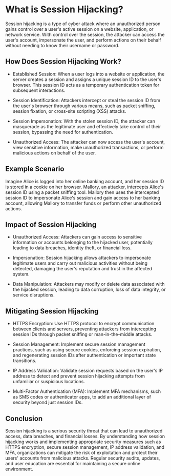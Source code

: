 # What is Session Hijacking?
Session hijacking is a type of cyber attack where an unauthorized person gains control over a user's active session on a website, application, or network service. With control over the session, the attacker can access the user's account, impersonate the user, and perform actions on their behalf without needing to know their username or password.

## How Does Session Hijacking Work?
- Established Session: When a user logs into a website or application, the server creates a session and assigns a unique session ID to the user's browser. This session ID acts as a temporary authentication token for subsequent interactions.

- Session Identification: Attackers intercept or steal the session ID from the user's browser through various means, such as packet sniffing, session fixation, or cross-site scripting (XSS) attacks.

- Session Impersonation: With the stolen session ID, the attacker can masquerade as the legitimate user and effectively take control of their session, bypassing the need for authentication.

- Unauthorized Access: The attacker can now access the user's account, view sensitive information, make unauthorized transactions, or perform malicious actions on behalf of the user.

## Example Scenario
Imagine Alice is logged into her online banking account, and her session ID is stored in a cookie on her browser. Mallory, an attacker, intercepts Alice's session ID using a packet sniffing tool. Mallory then uses the intercepted session ID to impersonate Alice's session and gain access to her banking account, allowing Mallory to transfer funds or perform other unauthorized actions.

## Impact of Session Hijacking
- Unauthorized Access: Attackers can gain access to sensitive information or accounts belonging to the hijacked user, potentially leading to data breaches, identity theft, or financial loss.

- Impersonation: Session hijacking allows attackers to impersonate legitimate users and carry out malicious activities without being detected, damaging the user's reputation and trust in the affected system.

- Data Manipulation: Attackers may modify or delete data associated with the hijacked session, leading to data corruption, loss of data integrity, or service disruptions.

## Mitigating Session Hijacking
- HTTPS Encryption: Use HTTPS protocol to encrypt communication between clients and servers, preventing attackers from intercepting session IDs through packet sniffing or man-in-the-middle attacks.

- Session Management: Implement secure session management practices, such as using secure cookies, enforcing session expiration, and regenerating session IDs after authentication or important state transitions.

- IP Address Validation: Validate session requests based on the user's IP address to detect and prevent session hijacking attempts from unfamiliar or suspicious locations.

- Multi-Factor Authentication (MFA): Implement MFA mechanisms, such as SMS codes or authenticator apps, to add an additional layer of security beyond just session IDs.

## Conclusion
Session hijacking is a serious security threat that can lead to unauthorized access, data breaches, and financial losses. By understanding how session hijacking works and implementing appropriate security measures such as HTTPS encryption, secure session management, IP address validation, and MFA, organizations can mitigate the risk of exploitation and protect their users' accounts from malicious attacks. Regular security audits, updates, and user education are essential for maintaining a secure online environment.
